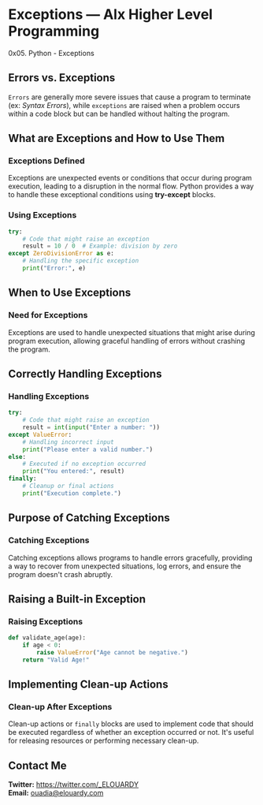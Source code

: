 # Exceptions — Alx Higher Level Programming 
0x05. Python - Exceptions

## Errors vs. Exceptions
`Errors` are generally more severe issues that cause a program to terminate (ex: *Syntax Errors*), while `exceptions` are raised when a problem occurs within a code block but can be handled without halting the program.

## What are Exceptions and How to Use Them
### Exceptions Defined
Exceptions are unexpected events or conditions that occur during program execution, leading to a disruption in the normal flow. Python provides a way to handle these exceptional conditions using **try-except** blocks.

### Using Exceptions
```python
try:
    # Code that might raise an exception
    result = 10 / 0  # Example: division by zero
except ZeroDivisionError as e:
    # Handling the specific exception
    print("Error:", e)
```

## When to Use Exceptions
### Need for Exceptions
Exceptions are used to handle unexpected situations that might arise during program execution, allowing graceful handling of errors without crashing the program.

## Correctly Handling Exceptions
### Handling Exceptions
```python
try:
    # Code that might raise an exception
    result = int(input("Enter a number: "))
except ValueError:
    # Handling incorrect input
    print("Please enter a valid number.")
else:
    # Executed if no exception occurred
    print("You entered:", result)
finally:
    # Cleanup or final actions
    print("Execution complete.")
```

## Purpose of Catching Exceptions
### Catching Exceptions
Catching exceptions allows programs to handle errors gracefully, providing a way to recover from unexpected situations, log errors, and ensure the program doesn't crash abruptly.

## Raising a Built-in Exception
### Raising Exceptions
```python
def validate_age(age):
    if age < 0:
        raise ValueError("Age cannot be negative.")
    return "Valid Age!"
```

## Implementing Clean-up Actions
### Clean-up After Exceptions
Clean-up actions or `finally` blocks are used to implement code that should be executed regardless of whether an exception occurred or not. It's useful for releasing resources or performing necessary clean-up.


## Contact Me
**Twitter:** https://twitter.com/_ELOUARDY \
**Email:** ouadia@elouardy.com

